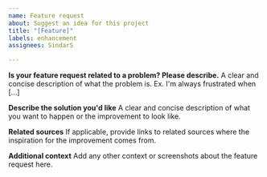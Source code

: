 ```yaml
---
name: Feature request
about: Suggest an idea for this project
title: "[Feature]"
labels: enhancement
assignees: SindarS

---
```


**Is your feature request related to a problem? Please describe.**
A clear and concise description of what the problem is. Ex. I'm always frustrated when [...]

**Describe the solution you'd like**
A clear and concise description of what you want to happen or the improvement to look like.

**Related sources**
If applicable, provide links to related sources where the inspiration for the improvement comes from.

**Additional context**
Add any other context or screenshots about the feature request here.
